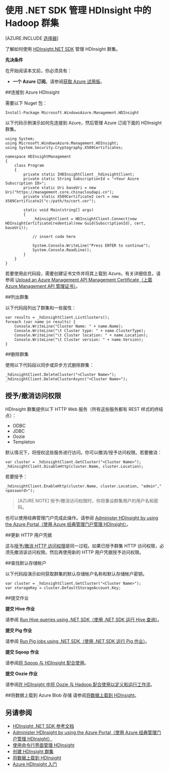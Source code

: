 <properties
	pageTitle="使用 .NET SDK 管理 HDInsight 中的 Hadoop 群集 | Azure"
	description="了解如何使用 HDInsight .NET SDK 针对 HDInsight 中的 Hadoop 群集执行管理任务。"
	services="hdinsight"
	editor="cgronlun"
	manager="paulettm"
	tags="azure-portal"
	authors="mumian"
	documentationCenter=""/>

<tags
	ms.service="hdinsight"
	ms.workload="big-data"
	ms.tgt_pltfrm="na"
	ms.devlang="na"
	ms.topic="article"
	ms.date="09/02/2016"
	wacn.date="10/25/2016"
	ms.author="jgao"/>

# 使用 .NET SDK 管理 HDInsight 中的 Hadoop 群集

[AZURE.INCLUDE [选择器](../../includes/hdinsight-portal-management-selector.md)]

了解如何使用 [HDInsight.NET SDK](https://msdn.microsoft.com/zh-cn/library/mt271028.aspx) 管理 HDInsight 群集。


**先决条件**

在开始阅读本文前，你必须具有：

- **一个 Azure 订阅**。请参阅[获取 Azure 试用版](/pricing/1rmb-trial/)。


##连接到 Azure HDInsight

需要以下 Nuget 包：

	Install-Package Microsoft.WindowsAzure.Management.HDInsight

以下代码示例演示如何先连接到 Azure，然后管理 Azure 订阅下面的 HDInsight 群集。

	using System;
	using Microsoft.WindowsAzure.Management.HDInsight;
	using System.Security.Cryptography.X509Certificates;

	namespace HDInsightManagement
	{
		class Program
		{
			private static IHDInsightClient _hdinsightClient;
			private static String SubscriptionId = "<Your Azure Subscription ID>";
			private static Uri baseUri = new Uri("https://management.core.chinacloudapi.cn");
			private static X509Certificate2 cert = new X509Certificate2("c:/path/to/cert.cer");

			static void Main(string[] args)
			{
				_hdinsightClient = HDInsightClient.Connect(new HDInsightCertificateCredential(new Guid(SubscriptionId), cert, baseUri));

				// insert code here

				System.Console.WriteLine("Press ENTER to continue");
				System.Console.ReadLine();
			}
		}
	}

若要使用此代码段，需要创建证书文件并将其上载到 Azure。有关详细信息，请参阅 [Upload an Azure Management API Management Certificate（上载 Azure Management API 管理证书）](/documentation/articles/azure-api-management-certs/)。

##列出群集

以下代码段列出了群集和一些属性：

    var results = _hdinsightClient.ListClusters();
    foreach (var name in results) {
        Console.WriteLine("Cluster Name: " + name.Name);
        Console.WriteLine("\t Cluster type: " + name.ClusterType);
        Console.WriteLine("\t Cluster location: " + name.Location);
        Console.WriteLine("\t Cluster version: " + name.Version);
    }

##删除群集

使用以下代码段以同步或异步方式删除群集：

    _hdinsightClient.DeleteCluster("<Cluster Name>");
    _hdinsightClient.DeleteClusterAsync("<Cluster Name>");

## <a name="grant/revoke-access"></a>授予/撤消访问权限

HDInsight 群集提供以下 HTTP Web 服务（所有这些服务都有 REST 样式的终结点）：

- ODBC
- JDBC
- Oozie
- Templeton


默认情况下，将授权这些服务进行访问。你可以撤消/授予访问权限。若要撤消：

	var cluster = _hdinsightClient.GetCluster("<Cluster Name>");
    _hdinsightClient.DisableHttp(cluster.Name, cluster.Location);

若要授予：

	_hdinsightClient.EnableHttp(cluster.Name, cluster.Location, "admin","<password>");

>[AZURE.NOTE] 授予/撤消访问权限时，你将重设群集用户的用户名和密码。

也可以使用经典管理门户完成此操作。请参阅 [Administer HDInsight by using the Azure Portal（使用 Azure 经典管理门户管理 HDInsight）][hdinsight-admin-portal]。

##更新 HTTP 用户凭据

这与[授予/撤消 HTTP 访问权限](#grant/revoke-access)是同一过程。如果已授予群集 HTTP 访问权限，必须先撤消该访问权限。然后再使用新的 HTTP 用户凭据授予访问权限。


##查找默认存储帐户

以下代码段演示如何获取群集的默认存储帐户名称和默认存储帐户密钥。

	var cluster = _hdinsightClient.GetCluster("<Cluster Name>");
	var storageKey = cluster.DefaultStorageAccount.Key;


##提交作业

**提交 Hive 作业**

请参阅 [Run Hive queries using .NET SDK（使用 .NET SDK 运行 Hive 查询）](/documentation/articles/hdinsight-hadoop-use-hive-dotnet-sdk/)。

**提交 Pig 作业**

请参阅 [Run Pig jobs using .NET SDK（使用 .NET SDK 运行 Pig 作业）](/documentation/articles/hdinsight-hadoop-use-pig-dotnet-sdk-v1/)。

**提交 Sqoop 作业**

请参阅[将 Sqoop 与 HDInsight 配合使用](/documentation/articles/hdinsight-hadoop-use-sqoop-dotnet-sdk/)。

**提交 Oozie 作业**

请参阅[在 HDInsight 中将 Oozie 与 Hadoop 配合使用以定义和运行工作流](/documentation/articles/hdinsight-use-oozie/)。

##将数据上载到 Azure Blob 存储
请参阅[将数据上载到 HDInsight][hdinsight-upload-data]。


## 另请参阅
* [HDInsight .NET SDK 参考文档](https://msdn.microsoft.com/zh-cn/library/mt271028.aspx)
* [Administer HDInsight by using the Azure Portal（使用 Azure 经典管理门户管理 HDInsight）][hdinsight-admin-portal]
* [使用命令行界面管理 HDInsight][hdinsight-admin-cli]
* [创建 HDInsight 群集][hdinsight-provision]
* [将数据上载到 HDInsight][hdinsight-upload-data]
* [Azure HDInsight 入门][hdinsight-get-started]


[azure-purchase-options]: /pricing/overview/
[azure-member-offers]: /pricing/member-offers/
[azure-trial]: /pricing/1rmb-trial/

[hdinsight-get-started]: /documentation/articles/hdinsight-hadoop-tutorial-get-started-windows-v1/
[hdinsight-provision]: /documentation/articles/hdinsight-provision-clusters-v1/
[hdinsight-provision-custom-options]: /documentation/articles/hdinsight-provision-clusters-v1/#configuration
[hdinsight-submit-jobs]: /documentation/articles/hdinsight-submit-hadoop-jobs-programmatically/

[hdinsight-admin-cli]: /documentation/articles/hdinsight-administer-use-command-line/
[hdinsight-admin-portal]: /documentation/articles/hdinsight-administer-use-management-portal-v1/
[hdinsight-storage]: /documentation/articles/hdinsight-hadoop-use-blob-storage/
[hdinsight-use-hive]: /documentation/articles/hdinsight-use-hive/
[hdinsight-use-mapreduce]: /documentation/articles/hdinsight-use-mapreduce/
[hdinsight-upload-data]: /documentation/articles/hdinsight-upload-data/
[hdinsight-flight]: /documentation/articles/hdinsight-analyze-flight-delay-data/



<!---HONumber=Mooncake_0530_2016-->
